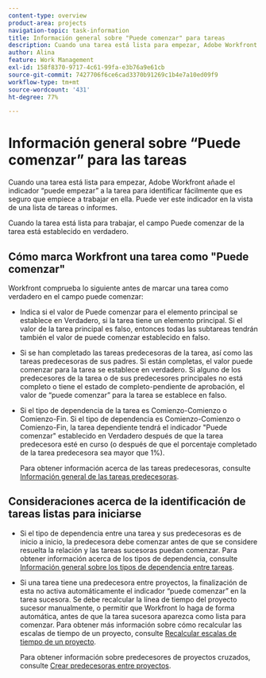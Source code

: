 ```yaml
---
content-type: overview
product-area: projects
navigation-topic: task-information
title: Información general sobre "Puede comenzar" para tareas
description: Cuando una tarea está lista para empezar, Adobe Workfront añade el indicador “puede empezar” a la tarea para identificar fácilmente que es seguro que empiece a trabajar en ella. Puede ver este indicador en la vista de una lista de tareas o informes.
author: Alina
feature: Work Management
exl-id: 158f8370-9717-4c61-99fa-e3b76a9e61cb
source-git-commit: 7427706f6ce6cad3370b91269c1b4e7a10ed09f9
workflow-type: tm+mt
source-wordcount: '431'
ht-degree: 77%

---
```


# Información general sobre “Puede comenzar” para las tareas

Cuando una tarea está lista para empezar, Adobe Workfront añade el indicador “puede empezar” a la tarea para identificar fácilmente que es seguro que empiece a trabajar en ella. Puede ver este indicador en la vista de una lista de tareas o informes.

Cuando la tarea está lista para trabajar, el campo Puede comenzar de la tarea está establecido en verdadero.

## Cómo marca Workfront una tarea como &quot;Puede comenzar&quot;

Workfront comprueba lo siguiente antes de marcar una tarea como verdadero en el campo puede comenzar:

* Indica si el valor de Puede comenzar para el elemento principal se establece en Verdadero, si la tarea tiene un elemento principal. Si el valor de la tarea principal es falso, entonces todas las subtareas tendrán también el valor de puede comenzar establecido en falso.
* Si se han completado las tareas predecesoras de la tarea, así como las tareas predecesoras de sus padres. Si están completas, el valor puede comenzar para la tarea se establece en verdadero. Si alguno de los predecesores de la tarea o de sus predecesores principales no está completo o tiene el estado de completo-pendiente de aprobación, el valor de “puede comenzar” para la tarea se establece en falso.
* Si el tipo de dependencia de la tarea es Comienzo-Comienzo o Comienzo-Fin. Si el tipo de dependencia es Comienzo-Comienzo o Comienzo-Fin, la tarea dependiente tendrá el indicador &quot;Puede comenzar&quot; establecido en Verdadero después de que la tarea predecesora esté en curso (o después de que el porcentaje completado de la tarea predecesora sea mayor que 1%).

  Para obtener información acerca de las tareas predecesoras, consulte [Información general de las tareas predecesoras](../../../manage-work/tasks/use-prdcssrs/predecessors-overview.md).

## Consideraciones acerca de la identificación de tareas listas para iniciarse

* Si el tipo de dependencia entre una tarea y sus predecesoras es de inicio a inicio, la predecesora debe comenzar antes de que se considere resuelta la relación y las tareas sucesoras puedan comenzar. Para obtener información acerca de los tipos de dependencia, consulte [Información general sobre los tipos de dependencia entre tareas](../../../manage-work/tasks/use-prdcssrs/task-dependency-types.md).
* Si una tarea tiene una predecesora entre proyectos, la finalización de esta no activa automáticamente el indicador “puede comenzar” en la tarea sucesora. Se debe recalcular la línea de tiempo del proyecto sucesor manualmente, o permitir que Workfront lo haga de forma automática, antes de que la tarea sucesora aparezca como lista para comenzar. Para obtener más información sobre cómo recalcular las escalas de tiempo de un proyecto, consulte [Recalcular escalas de tiempo de un proyecto](../../../manage-work/projects/manage-projects/recalculate-project-timeline.md).

  Para obtener información sobre predecesores de proyectos cruzados, consulte [Crear predecesoras entre proyectos](../../../manage-work/tasks/use-prdcssrs/cross-project-predecessors.md).
